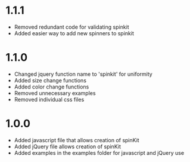 # 1.1.1

* Removed redundant code for validating spinkit
* Added easier way to add new spinners to spinkit

# 1.1.0

* Changed jquery function name to 'spinkit' for uniformity
* Added size change functions
* Added color change functions
* Removed unnecessary examples
* Removed individual css files

# 1.0.0

* Added javascript file that allows creation of spinKit
* Added jQuery file allows creation of spinKit
* Added examples in the examples folder for javascript and jQuery use